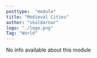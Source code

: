 ```yaml
---
posttype:  "module"  
title: "Medieval Cities"
author: "skaldarnar"
logo: "./logo.png"
Tag: "World"
---
```

No info available about this module
